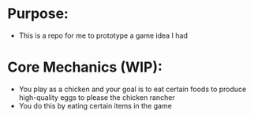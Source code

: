 # Purpose:
- This is a repo for me to prototype a game idea I had

# Core Mechanics (WIP):
- You play as a chicken and your goal is to eat certain foods to produce high-quality eggs to please the chicken rancher
- You do this by eating certain items in the game
